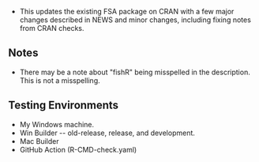 * This updates the existing FSA package on CRAN with a few major changes described in NEWS and minor changes, including fixing notes from CRAN checks.

## Notes
* There may be a note about "fishR" being misspelled in the description. This is not a misspelling.

## Testing Environments
* My Windows machine.
* Win Builder -- old-release, release, and development.
* Mac Builder
* GitHub Action (R-CMD-check.yaml)
